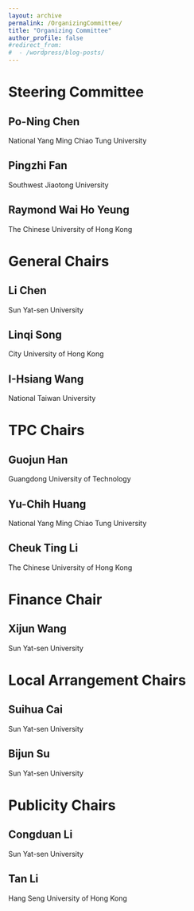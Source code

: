 ```yaml
---
layout: archive
permalink: /OrganizingCommittee/
title: "Organizing Committee"
author_profile: false
#redirect_from:
#  - /wordpress/blog-posts/
---
```


Steering Committee
=====

Po-Ning Chen
-----

National Yang Ming Chiao Tung University

Pingzhi Fan
-----

Southwest Jiaotong University

Raymond Wai Ho Yeung
-----

The Chinese University of Hong Kong

General Chairs
=====

Li Chen
-----
Sun Yat-sen University

Linqi Song
-----
City University of Hong Kong

I-Hsiang Wang
-----
National Taiwan University

TPC Chairs
=====

Guojun Han
-----
Guangdong University of Technology

Yu-Chih Huang
-----
National Yang Ming Chiao Tung University

Cheuk Ting Li
-----
The Chinese University of Hong Kong

Finance Chair
=====

Xijun Wang
-----
Sun Yat-sen University

Local Arrangement Chairs
=====

Suihua Cai
-----
Sun Yat-sen University

Bijun Su
-----
Sun Yat-sen University

Publicity Chairs
=====

Congduan Li
-----
Sun Yat-sen University

Tan Li
-----
Hang Seng University of Hong Kong

